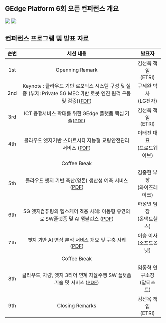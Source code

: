 ﻿## GEdge Platform 6회 오픈 컨퍼런스 개요
<p align="left">
  <img src="https://github.com/gedge-platform/docs/blob/main/conference/6th/images/6th_conference1.jpg">
  <img src="https://github.com/gedge-platform/docs/blob/main/conference/6th/images/6th_conference2.jpg">
</p>

## 컨퍼런스 프로그램 및 발표 자료
| 순번 | 세션 내용 | 발표자 |
|:---------------------------------: | :---------------------------------: | :---------------------------------: |
|  1st  | Openning Remark | 김선욱 책임<BR>(ETRI) |
|  2nd  | Keynote : 클라우드 기반 로보틱스 시스템 구성 및 실증 (부제: Private 5G MEC 기반 로봇 엔진 원격 구동 및 검증)([PDF](https://github.com/gedge-platform/docs/blob/main/conference/6th/presentation/01.클라우드_기반_로보틱스_시스템_구성실증.pdf)) | 구세완 박사<BR>(LG전자) |
|  3rd  | ICT 융합서비스 확대를 위한 GEdge 플랫폼 핵심 기술([PDF](https://github.com/gedge-platform/docs/blob/main/conference/6th/presentation/02.ICT_융합서비스_확대를_위한_GEdge_플랫폼_핵심_기술.pdf)) | 김선욱 책임<BR>(ETRI) |
|  4th  | 클라우드 엣지기반 스마트시티 지능형 교량안전관리 서비스 ([PDF](https://github.com/gedge-platform/docs/blob/main/conference/6th/presentation/03.클라우드_엣지기반_스마트시티_지능형_교량안전_관리서비스.pdf)) | 이태진 대표<BR>(브로드웨이브) |
|       |Coffee Break  
|  5th  | 클라우드 엣지 기반 축산(양돈) 생산성 예측 서비스 ([PDF](https://github.com/gedge-platform/docs/blob/main/conference/6th/presentation/04.클라우드+엣지+기반+축산(양돈)+생산성+예측+서비스_와이즈레이크_공개용.pdf)) | 김종현 부장<BR>(와이즈레이크) |
|  6th  | 5G 엣지컴퓨팅의 헬스케어 적용 사례: 이동형 유연의료 SW플랫폼 및 AI 앰뷸런스 ([PDF](https://github.com/gedge-platform/docs/blob/main/conference/6th/presentation/05.엣지컴퓨팅의_헬스케어_적용사례.pdf)) | 하성민 팀장<BR>(온택트헬스) |
|  7th  | 엣지 기반 AI 영상 분석 서비스 개요 및 구축 사례 ([PDF](https://github.com/gedge-platform/docs/blob/main/conference/6th/presentation/06.엣지기반AI영상분석서비스개요및구축사례.pdf)) | 이승 이사<BR>(소프트온넷) |
|       | Coffee Break
|  8th  | 클라우드, 차량, 엣지 3티어 연계 자율주행 SW 플랫폼 기술 및 서비스 ([PDF](https://github.com/gedge-platform/docs/blob/main/conference/6th/presentation/07.클라우드_차량_엣지_3티어_연계_자율주행_SW_플랫폼_기술서비스.pdf)) | 임동혁 연구소장<BR>(알티스트) |
|  9th  | Closing Remarks | 김선욱 책임<BR>(ETRI) |
<BR>
